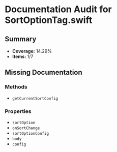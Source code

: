 # Documentation Audit for SortOptionTag.swift

## Summary

- **Coverage:** 14.29%
- **Items:** 1/7

## Missing Documentation

### Methods
- `getCurrentSortConfig`

### Properties
- `sortOption`
- `onSortChange`
- `sortOptionConfig`
- `body`
- `config`
